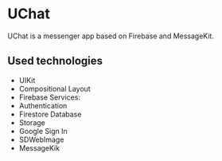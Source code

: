 # UChat

UChat is a messenger app based on Firebase and MessageKit.

## Used technologies

* UIKit
* Compositional Layout
* Firebase Services:
 * Authentication
 * Firestore Database
 * Storage
* Google Sign In
* SDWebImage
* MessageKik


